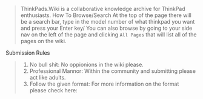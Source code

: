 <!-- TITLE: Welcome to ThinkPads.Wiki -->
<!-- SUBTITLE: A community-driven ThinkTank -->

>  ThinkPads.Wiki is a collaborative knowledge archive for ThinkPad enthusiasts.
 How To Browse/Search
>At the top of the page there will be a search bar, type in the model number of what thinkpad you want and press your Enter key/
>You can also browse by going to your side nav on the left of the page and clicking `All Pages` that will list all of the pages on the wiki.


 Submission Rules
>1. No bull shit: No oppionions in the wiki please.
>2. Professional Mannor: Within the community and submitting please act like adults.
>3. Follow the given format: For more information on the format please check here:
>
>
>
>
